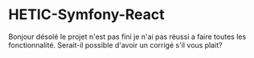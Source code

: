 # HETIC-Symfony-React

Bonjour désolé le projet n'est pas fini je n'ai pas réussi a faire toutes les fonctionnalité. Serait-il possible d'avoir un corrigé s'il vous plait?